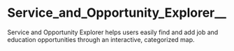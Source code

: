 # Service_and_Opportunity_Explorer__
Service and Opportunity Explorer helps users easily find and add job and education opportunities through an interactive, categorized map.
